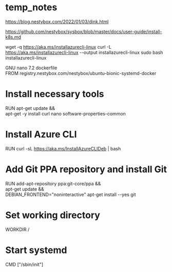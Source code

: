 # temp_notes

https://blog.nestybox.com/2022/01/03/dink.html

https://github.com/nestybox/sysbox/blob/master/docs/user-guide/install-k8s.md

wget -q https://aka.ms/installazurecli-linux
curl -L https://aka.ms/installazurecli-linux --output installazurecli-linux
sudo bash installazurecli-linux


  GNU nano 7.2                                                     dockerfile                                                              
FROM registry.nestybox.com/nestybox/ubuntu-bionic-systemd-docker

# Install necessary tools
RUN apt-get update && \
    apt-get -y install curl nano software-properties-common

# Install Azure CLI
RUN curl -sL https://aka.ms/InstallAzureCLIDeb | bash

# Add Git PPA repository and install Git
RUN add-apt-repository ppa:git-core/ppa && \
    apt-get update && \
    DEBIAN_FRONTEND="noninteractive" apt-get install --yes git

# Set working directory
WORKDIR /

# Start systemd
CMD ["/sbin/init"]
